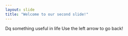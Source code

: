 ```yaml
---
layout: slide
title: "Welcome to our second slide!"
---
```

Dq something useful in life
Use the left arrow to go back!
